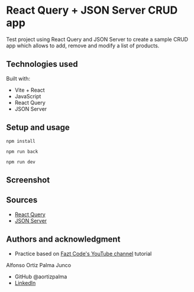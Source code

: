 # React Query + JSON Server CRUD app

Test project using React Query and JSON Server to create a sample CRUD app which allows to add, remove and modify a list of products.

## Technologies used

Built with:

- Vite + React
- JavaScript
- React Query
- JSON Server

## Setup and usage

`npm install`

`npm run back`

`npm run dev`

## Screenshot

## Sources

- [React Query](https://react-query-v3.tanstack.com/)
- [JSON Server](https://www.npmjs.com/package/json-server)

## Authors and acknowledgment

- Practice based on [Fazt Code's YouTube channel](https://www.youtube.com/watch?v=srMBmtVeS00) tutorial

Alfonso Ortiz Palma Junco

- GitHub @aortizpalma
- [LinkedIn](https://www.linkedin.com/in/ortizpalma/)

